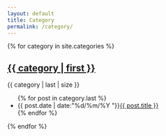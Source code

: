 ```yaml
---
layout: default
title: Category
permalink: /category/
---
```


{% for category in site.categories %}
<h2><a href="{{ site.baseurl }}/myhtml/index.html">{{ category | first }}</a></h2>
<span>{{ category | last | size }}</span>
<ul class="arc-list">
	{% for post in category.last %}
		<li>{{ post.date | date:"%d/%m/%Y "}}<a href="{{ post.url }}">{{ post.title }}</a></li>
	{% endfor %}
</ul>
{% endfor %}
